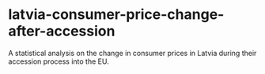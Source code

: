 # latvia-consumer-price-change-after-accession
A statistical analysis on the change in consumer prices in Latvia during their accession process into the EU.
